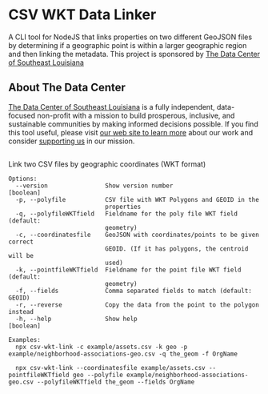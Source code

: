 # CSV WKT Data Linker
A CLI tool for NodeJS that links properties on two different GeoJSON files by determining if a geographic point is within a larger geographic region and then linking the metadata. This project is sponsored by [The Data Center of Southeast Louisiana](https://www.datacenterresearch.org)

## About The Data Center
[The Data Center of Southeast Louisiana](https://www.datacenterresearch.org) is a fully independent, data-focused non-profit with a mission to build prosperous, inclusive, and sustainable communities by making informed decisions possible. If you find this tool useful, please visit [our web site to learn more](https://www.datacenterresearch.org) about our work and consider [supporting us](https://www.datacenterresearch.org/support-us) in our mission.

##

Link two CSV files by geographic coordinates (WKT format)
```
Options:
  --version                Show version number                         [boolean]
  -p, --polyfile           CSV file with WKT Polygons and GEOID in the
                           properties
  -q, --polyfileWKTfield   Fieldname for the poly file WKT field (default:
                           geometry)
  -c, --coordinatesfile    GeoJSON with coordinates/points to be given correct
                           GEOID. (If it has polygons, the centroid will be
                           used)
  -k, --pointfileWKTfield  Fieldname for the point file WKT field (default:
                           geometry)
  -f, --fields             Comma separated fields to match (default: GEOID)
  -r, --reverse            Copy the data from the point to the polygon instead
  -h, --help               Show help                                   [boolean]

Examples:
  npx csv-wkt-link -c example/assets.csv -k geo -p example/neighborhood-associations-geo.csv -q the_geom -f OrgName

  npx csv-wkt-link --coordinatesfile example/assets.csv --pointfileWKTfield geo --polyfile example/neighborhood-associations-geo.csv --polyfileWKTfield the_geom --fields OrgName
```
